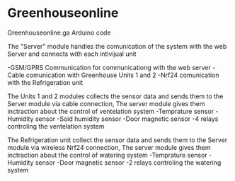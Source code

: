 # Greenhouseonline
Greenhouseonline.ga Arduino code 

The "Server" module handles the comunication of the system with the web Server and connects with each intivijual unit

-GSM/GPRS Communication for communicationg with the web server
-Cable comunication with Greenhouse Units 1 and 2
-Nrf24 comunication with the Refrigeration unit

The Units 1 and 2 modules collects the sensor data and sends them to the Server module via cable connection, The server module gives them inctraction about 
the control of ventelation system 
-Temprature sensor
-Humidity sensor 
-Soid humidity sensor 
-Door magnetic sensor
-4 relays controling the ventelation system 

The Refrigeration unit collect the sensor data and sends them to the Server module via wireless Nrf24 connection, The server module gives them inctraction about 
the control of watering system 
-Temprature sensor
-Humidity sensor
-Door magnetic sensor
-2 relays controling the watering system 
